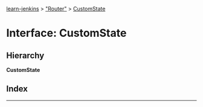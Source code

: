 [learn-jenkins](../README.md) > ["Router"](../modules/_router_.md) > [CustomState](../interfaces/_router_.customstate.md)

# Interface: CustomState

## Hierarchy

**CustomState**

## Index

---

